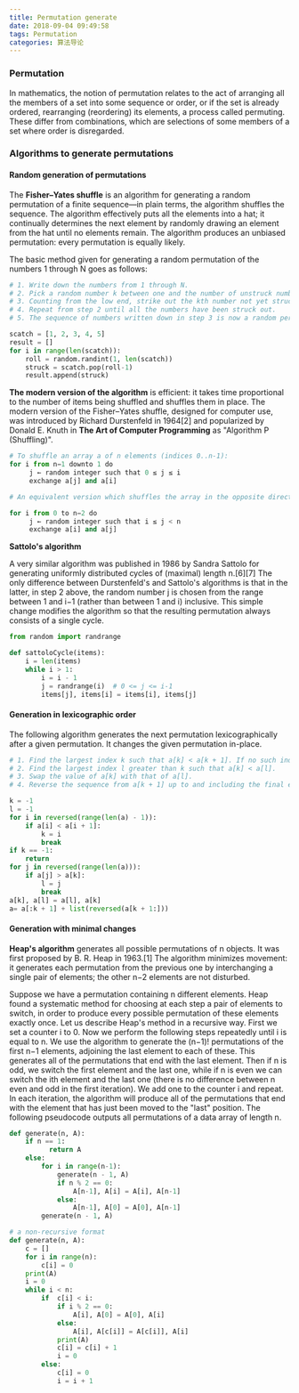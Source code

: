 ```yaml
---
title: Permutation generate
date: 2018-09-04 09:49:58
tags: Permutation
categories: 算法导论
---
```


### Permutation

In mathematics, the notion of permutation relates to the act of arranging all the members of a set into some sequence or order, or if the set is already ordered, rearranging (reordering) its elements, a process called permuting. These differ from combinations, which are selections of some members of a set where order is disregarded.

### Algorithms to generate permutations

#### Random generation of permutations

The **Fisher–Yates shuffle** is an algorithm for generating a random permutation of a finite sequence—in plain terms, the algorithm shuffles the sequence. The algorithm effectively puts all the elements into a hat; it continually determines the next element by randomly drawing an element from the hat until no elements remain. The algorithm produces an unbiased permutation: every permutation is equally likely.

The basic method given for generating a random permutation of the numbers 1 through N goes as follows:

```python
# 1. Write down the numbers from 1 through N.
# 2. Pick a random number k between one and the number of unstruck numbers remaining (inclusive).
# 3. Counting from the low end, strike out the kth number not yet struck out, and write it down at the end of a separate list.
# 4. Repeat from step 2 until all the numbers have been struck out.
# 5. The sequence of numbers written down in step 3 is now a random permutation of the original numbers.

scatch = [1, 2, 3, 4, 5]
result = []
for i in range(len(scatch)):
    roll = random.randint(1, len(scatch))
    struck = scatch.pop(roll-1)
    result.append(struck)
```

**The modern version of the algorithm** is efficient: it takes time proportional to the number of items being shuffled and shuffles them in place. The modern version of the Fisher–Yates shuffle, designed for computer use, was introduced by Richard Durstenfeld in 1964[2] and popularized by Donald E. Knuth in **The Art of Computer Programming** as "Algorithm P (Shuffling)".

```python
# To shuffle an array a of n elements (indices 0..n-1):
for i from n−1 downto 1 do
     j ← random integer such that 0 ≤ j ≤ i
     exchange a[j] and a[i]

# An equivalent version which shuffles the array in the opposite direction (from lowest index to highest) is:

for i from 0 to n−2 do
     j ← random integer such that i ≤ j < n
     exchange a[i] and a[j]
```

**Sattolo's algorithm**

A very similar algorithm was published in 1986 by Sandra Sattolo for generating uniformly distributed cycles of (maximal) length n.[6][7] The only difference between Durstenfeld's and Sattolo's algorithms is that in the latter, in step 2 above, the random number j is chosen from the range between 1 and i−1 (rather than between 1 and i) inclusive. This simple change modifies the algorithm so that the resulting permutation always consists of a single cycle.

```python
from random import randrange

def sattoloCycle(items):
    i = len(items)
    while i > 1:
        i = i - 1
        j = randrange(i)  # 0 <= j <= i-1
        items[j], items[i] = items[i], items[j]
```

#### Generation in lexicographic order

The following algorithm generates the next permutation lexicographically after a given permutation. It changes the given permutation in-place.

```python
# 1. Find the largest index k such that a[k] < a[k + 1]. If no such index exists, the permutation is the last permutation.
# 2. Find the largest index l greater than k such that a[k] < a[l].
# 3. Swap the value of a[k] with that of a[l].
# 4. Reverse the sequence from a[k + 1] up to and including the final element a[n].

k = -1
l = -1
for i in reversed(range(len(a) - 1)):
    if a[i] < a[i + 1]:
        k = i
        break
if k == -1:
    return
for j in reversed(range(len(a))):
    if a[j] > a[k]:
        l = j
        break
a[k], a[l] = a[l], a[k]
a= a[:k + 1] + list(reversed(a[k + 1:]))
```

#### Generation with minimal changes

**Heap's algorithm** generates all possible permutations of n objects. It was first proposed by B. R. Heap in 1963.[1] The algorithm minimizes movement: it generates each permutation from the previous one by interchanging a single pair of elements; the other n−2 elements are not disturbed.

Suppose we have a permutation containing n different elements. Heap found a systematic method for choosing at each step a pair of elements to switch, in order to produce every possible permutation of these elements exactly once. Let us describe Heap's method in a recursive way. First we set a counter i to 0. Now we perform the following steps repeatedly until i is equal to n. We use the algorithm to generate the (n−1)! permutations of the first n−1 elements, adjoining the last element to each of these. This generates all of the permutations that end with the last element. Then if n is odd, we switch the first element and the last one, while if n is even we can switch the ith element and the last one (there is no difference between n even and odd in the first iteration). We add one to the counter i and repeat. In each iteration, the algorithm will produce all of the permutations that end with the element that has just been moved to the "last" position. The following pseudocode outputs all permutations of a data array of length n.

```python
def generate(n, A):
    if n == 1:
          return A
    else:
        for i in range(n-1):
            generate(n - 1, A)
            if n % 2 == 0:
                A[n-1], A[i] = A[i], A[n-1]
            else:
                A[n-1], A[0] = A[0], A[n-1]
        generate(n - 1, A)

# a non-recursive format
def generate(n, A):
    c = []
    for i in range(n):
        c[i] = 0
    print(A)
    i = 0
    while i < n:
        if  c[i] < i:
            if i % 2 == 0:
                A[i], A[0] = A[0], A[i]
            else:
                A[i], A[c[i]] = A[c[i]], A[i]
            print(A)
            c[i] = c[i] + 1
            i = 0
        else:
            c[i] = 0
            i = i + 1
```

